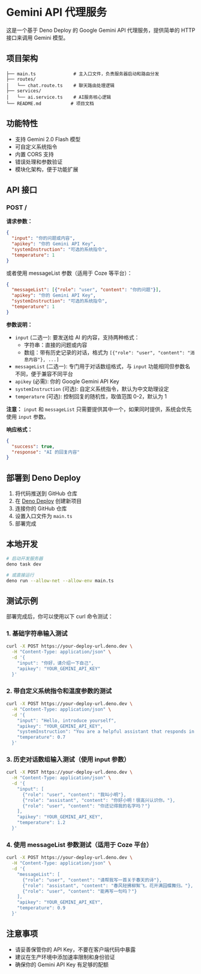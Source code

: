 # Gemini API 代理服务

这是一个基于 Deno Deploy 的 Google Gemini API 代理服务，提供简单的 HTTP 接口来调用 Gemini 模型。

## 项目架构

```
├── main.ts              # 主入口文件，负责服务器启动和路由分发
├── routes/
│   └── chat.route.ts    # 聊天路由处理逻辑
├── services/
│   └── ai.service.ts    # AI服务核心逻辑
└── README.md           # 项目文档
```

## 功能特性

- 支持 Gemini 2.0 Flash 模型
- 可自定义系统指令
- 内置 CORS 支持
- 错误处理和参数验证
- 模块化架构，便于功能扩展

## API 接口

### POST /

**请求参数：**

```json
{
  "input": "你的问题或内容",
  "apikey": "你的 Gemini API Key",
  "systemInstruction": "可选的系统指令",
  "temperature": 1
}
```

或者使用 messageList 参数（适用于 Coze 等平台）：

```json
{
  "messageList": [{"role": "user", "content": "你的问题"}],
  "apikey": "你的 Gemini API Key",
  "systemInstruction": "可选的系统指令",
  "temperature": 1
}
```

**参数说明：**

- `input` (二选一): 要发送给 AI 的内容，支持两种格式：
  - 字符串：直接的问题或内容
  - 数组：带有历史记录的对话，格式为 `[{"role": "user", "content": "消息内容"}, ...]`
- `messageList` (二选一): 专门用于对话数组格式，与 `input` 功能相同但参数名不同，便于兼容不同平台
- `apikey` (必需): 你的 Google Gemini API Key
- `systemInstruction` (可选): 自定义系统指令，默认为中文助理设定
- `temperature` (可选): 控制回复的随机性，取值范围 0-2，默认为 1

**注意：** `input` 和 `messageList` 只需要提供其中一个，如果同时提供，系统会优先使用 `input` 参数。

**响应格式：**

```json
{
  "success": true,
  "response": "AI 的回复内容"
}
```

## 部署到 Deno Deploy

1. 将代码推送到 GitHub 仓库
2. 在 [Deno Deploy](https://dash.deno.com/) 创建新项目
3. 连接你的 GitHub 仓库
4. 设置入口文件为 `main.ts`
5. 部署完成

## 本地开发

```bash
# 启动开发服务器
deno task dev

# 或直接运行
deno run --allow-net --allow-env main.ts
```

## 测试示例

部署完成后，你可以使用以下 curl 命令测试：

### 1. 基础字符串输入测试

```bash
curl -X POST https://your-deploy-url.deno.dev \
  -H "Content-Type: application/json" \
  -d '{
    "input": "你好，请介绍一下自己",
    "apikey": "YOUR_GEMINI_API_KEY"
  }'
```

### 2. 带自定义系统指令和温度参数的测试

```bash
curl -X POST https://your-deploy-url.deno.dev \
  -H "Content-Type: application/json" \
  -d '{
    "input": "Hello, introduce yourself",
    "apikey": "YOUR_GEMINI_API_KEY",
    "systemInstruction": "You are a helpful assistant that responds in English",
    "temperature": 0.7
  }'
```

### 3. 历史对话数组输入测试（使用 input 参数）

```bash
curl -X POST https://your-deploy-url.deno.dev \
  -H "Content-Type: application/json" \
  -d '{
    "input": [
      {"role": "user", "content": "我叫小明"},
      {"role": "assistant", "content": "你好小明！很高兴认识你。"},
      {"role": "user", "content": "你还记得我的名字吗？"}
    ],
    "apikey": "YOUR_GEMINI_API_KEY",
    "temperature": 1.2
  }'
```

### 4. 使用 messageList 参数测试（适用于 Coze 平台）

```bash
curl -X POST https://your-deploy-url.deno.dev \
  -H "Content-Type: application/json" \
  -d '{
    "messageList": [
      {"role": "user", "content": "请帮我写一首关于春天的诗"},
      {"role": "assistant", "content": "春风轻拂柳絮飞，花开满园蝶舞归。"},
      {"role": "user", "content": "能再写一句吗？"}
    ],
    "apikey": "YOUR_GEMINI_API_KEY",
    "temperature": 0.9
  }'
```

## 注意事项

- 请妥善保管你的 API Key，不要在客户端代码中暴露
- 建议在生产环境中添加速率限制和身份验证
- 确保你的 Gemini API Key 有足够的配额